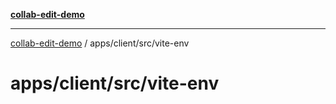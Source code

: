 [**collab-edit-demo**](../../../../README.md)

***

[collab-edit-demo](../../../../README.md) / apps/client/src/vite-env

# apps/client/src/vite-env
